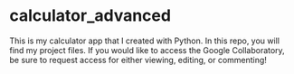 # calculator_advanced
This is my calculator app that I created with Python. In this repo, you will find my project files. If you would like to access the Google Collaboratory, be sure to request access for either viewing, editing, or commenting!
